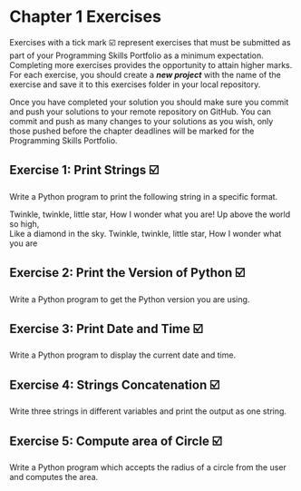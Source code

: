 # Chapter 1 Exercises

Exercises with a tick mark :ballot_box_with_check: represent exercises that must be submitted as part of your Programming Skills Portfolio as a minimum expectation. Completing more exercises provides the opportunity to attain higher marks. For each exercise, you should create a _**new project**_ with the name of the exercise and save it to this exercises folder in your local repository.

Once you have completed your solution you should make sure you commit and push your solutions to your remote repository on GitHub. You can commit and push as many changes to your solutions as you wish, only those pushed before the chapter deadlines will be marked for the Programming Skills Portfolio.  

## Exercise 1: Print Strings :ballot_box_with_check:

Write a Python program to print the following string in a specific format.

Twinkle, twinkle, little star,
	How I wonder what you are! 
		Up above the world so high,   		
		Like a diamond in the sky. 
Twinkle, twinkle, little star, 
	How I wonder what you are

## Exercise 2: Print the Version of Python :ballot_box_with_check:

Write a Python program to get the Python version you are using.

## Exercise 3: Print Date and Time :ballot_box_with_check:

Write a Python program to display the current date and time.

## Exercise 4: Strings Concatenation :ballot_box_with_check:
Write three strings in different variables and print the output as one string.

## Exercise 5: Compute area of Circle :ballot_box_with_check:

Write a Python program which accepts the radius of a circle from the user and computes the area.
